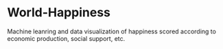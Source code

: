 # World-Happiness
Machine leanring and data visualization of happiness scored according to economic production, social support, etc.
